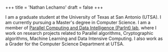 +++
title = 'Nathan Lechamo'
draft = false
+++

I am a graduate student at the University of Texas at San Antonio (UTSA). I am currently pursuing a Master's degree in Computer Science. I am a member of [Parallel Computing and Data Intelligence (ParInt) lab](https://www.cs.utsa.edu/~sprasad/parint_lab/), where I work on research projects related to Parallel algorithms, Cryptographic algorithms, Machine Learning and Data Intensive Computing. I also work as a Grader for the Computer Science Department at UTSA.
